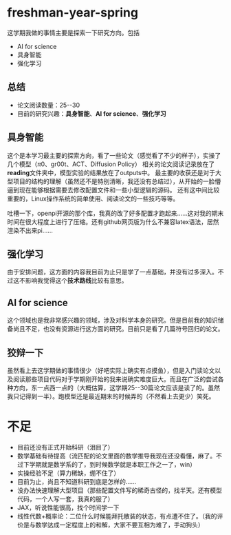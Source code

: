 # freshman-year-spring

这学期我做的事情主要是探索一下研究方向。包括
- AI for science
- 具身智能
- 强化学习

## 总结
- 论文阅读数量：25--30
- 目前的研究兴趣：**具身智能**、**AI for science**、**强化学习**


## 具身智能
这个是本学习最主要的探索方向，看了一些论文（感觉看了不少的样子），实操了几个模型（$\pi$0、gr00t、ACT、Diffusion Policy）
相关的论文阅读记录放在了**reading**文件夹中，模型实验的结果放在了outputs中。
最主要的收获还是对于大型项目的结构的理解（虽然还不是特别清晰，我还没有总结过），从开始的一脸懵逼到现在能够根据需要去修改配置文件和一些小型逻辑的源码。
还有这中间比较重要的，Linux操作系统的简单使用、阅读论文的一些技巧等等。

吐槽一下，openpi开源的那个库，我真的改了好多配置才跑起来……这对我的期末时间在很大程度上进行了压缩。还有github网页版为什么不兼容latex语法，居然渲染不出来pi……

## 强化学习
由于安排问题，这方面的内容我目前为止只是学了一点基础，并没有过多深入。不过这不影响我觉得这个**技术路线**比较有意思。

## AI for science
这个领域也是我非常感兴趣的领域，涉及对科学本身的研究。但是目前我的知识储备尚且不足，也没有资源进行这方面的研究。目前只是看了几篇符号回归的论文。


## 狡辩一下
虽然看上去这学期做的事情很少（好吧实际上确实有点摸鱼），但是入门读论文以及阅读那些项目代码对于学期刚开始的我来说确实难度巨大。而且在广泛的尝试各种方向，东一点西一点的（大概估算，这学期25--30篇论文应该是读了的。虽然我只记得到一半）。跑模型还是最近期末的时候弄的（不然看上去更少）笑死。

# 不足
- 目前还没有正式开始科研（泪目了）
- 数学基础有待提高（流匹配的论文里面的数学推导我现在还没看懂，麻了。不过下学期就是数学系的了，到时候数学就是本职工作之一了，win）
- 实操经验不足（算力稀缺，绷不住了）
- 目前为止，尚且不知道科研到底是怎样的……
- 没办法快速理解大型项目（那些配置文件写的稀奇古怪的，找半天。还有模型代码，一个人写一套，我真的服了）
- JAX，听说性能很高，找个时间学一下
- 线性代数+概率论：二位什么时候能拜托散装的状态，有点遭不住了。（我的评价是与数学达成一定程度上的和解，大家不要互相为难了，手动狗头）
